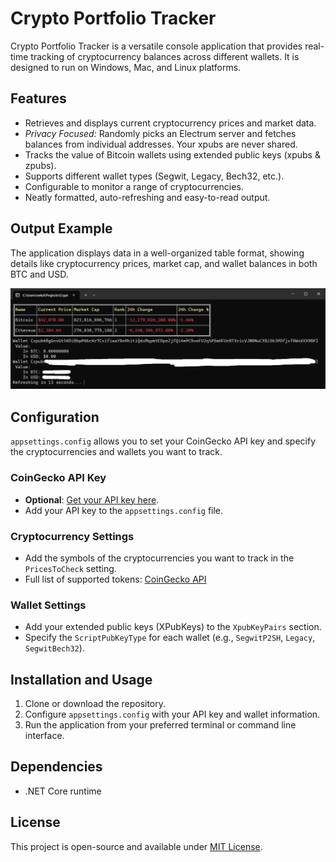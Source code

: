 # Crypto Portfolio Tracker

Crypto Portfolio Tracker is a versatile console application that provides real-time tracking of cryptocurrency balances across different wallets. It is designed to run on Windows, Mac, and Linux platforms.

## Features

- Retrieves and displays current cryptocurrency prices and market data.
- *Privacy Focused:* Randomly picks an Electrum server and fetches balances from individual addresses.  Your xpubs are never shared.
- Tracks the value of Bitcoin wallets using extended public keys (xpubs & zpubs).
- Supports different wallet types (Segwit, Legacy, Bech32, etc.).
- Configurable to monitor a range of cryptocurrencies.
- Neatly formatted, auto-refreshing and easy-to-read output.

## Output Example

The application displays data in a well-organized table format, showing details like cryptocurrency prices, market cap, and wallet balances in both BTC and USD. 

![Wallet Balances](https://github.com/DavidVeksler/Crypto-Portfolio-Tracker/blob/main/Screenshots/WalletBalances1.png)

## Configuration

`appsettings.config` allows you to set your CoinGecko API key and specify the cryptocurrencies and wallets you want to track.

### CoinGecko API Key

- **Optional**: [Get your API key here](https://support.coingecko.com/hc/en-us/articles/21880397454233).
- Add your API key to the `appsettings.config` file.

### Cryptocurrency Settings

- Add the symbols of the cryptocurrencies you want to track in the `PricesToCheck` setting.
- Full list of supported tokens: [CoinGecko API](https://api.coingecko.com/api/v3/coins/list)

### Wallet Settings

- Add your extended public keys (XPubKeys) to the `XpubKeyPairs` section.
- Specify the `ScriptPubKeyType` for each wallet (e.g., `SegwitP2SH`, `Legacy`, `SegwitBech32`).

## Installation and Usage

1. Clone or download the repository.
2. Configure `appsettings.config` with your API key and wallet information.
3. Run the application from your preferred terminal or command line interface.

## Dependencies

- .NET Core runtime

## License

This project is open-source and available under [MIT License](LICENSE).
